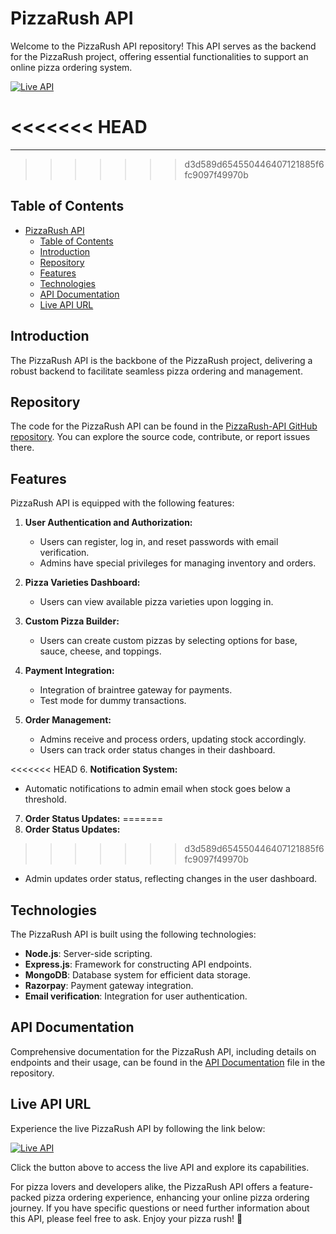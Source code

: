 # PizzaRush API

Welcome to the PizzaRush API repository! This API serves as the backend for the PizzaRush project, offering essential functionalities to support an online pizza ordering system.

[![Live API](https://img.shields.io/badge/-Live%20API-brightgreen?style=for-the-badge)](https://pizzarush-api.onrender.com/)

<<<<<<< HEAD
=======
---

>>>>>>> d3d589d654550446407121885f6fc9097f49970b
## Table of Contents

- [PizzaRush API](#pizzarush-api)
  - [Table of Contents](#table-of-contents)
  - [Introduction](#introduction)
  - [Repository](#repository)
  - [Features](#features)
  - [Technologies](#technologies)
  - [API Documentation](#api-documentation)
  - [Live API URL](#live-api-url)

## Introduction

The PizzaRush API is the backbone of the PizzaRush project, delivering a robust backend to facilitate seamless pizza ordering and management.

## Repository

The code for the PizzaRush API can be found in the [PizzaRush-API GitHub repository](https://github.com/urssanjaysingh/PizzaRush-API). You can explore the source code, contribute, or report issues there.

## Features

PizzaRush API is equipped with the following features:

1. **User Authentication and Authorization:**

   - Users can register, log in, and reset passwords with email verification.
   - Admins have special privileges for managing inventory and orders.

2. **Pizza Varieties Dashboard:**

   - Users can view available pizza varieties upon logging in.

3. **Custom Pizza Builder:**

   - Users can create custom pizzas by selecting options for base, sauce, cheese, and toppings.

4. **Payment Integration:**

   - Integration of braintree gateway for payments.
   - Test mode for dummy transactions.

5. **Order Management:**

   - Admins receive and process orders, updating stock accordingly.
   - Users can track order status changes in their dashboard.

<<<<<<< HEAD
6. **Notification System:**

   - Automatic notifications to admin email when stock goes below a threshold.

7. **Order Status Updates:**
=======
6. **Order Status Updates:**
>>>>>>> d3d589d654550446407121885f6fc9097f49970b
   - Admin updates order status, reflecting changes in the user dashboard.

## Technologies

The PizzaRush API is built using the following technologies:

- **Node.js**: Server-side scripting.
- **Express.js**: Framework for constructing API endpoints.
- **MongoDB**: Database system for efficient data storage.
- **Razorpay**: Payment gateway integration.
- **Email verification**: Integration for user authentication.

## API Documentation

Comprehensive documentation for the PizzaRush API, including details on endpoints and their usage, can be found in the [API Documentation](API_DOCS.md) file in the repository.

## Live API URL

Experience the live PizzaRush API by following the link below:

[![Live API](https://img.shields.io/badge/-Live%20API-brightgreen?style=for-the-badge)](https://pizzarush-api.onrender.com/)

Click the button above to access the live API and explore its capabilities.

For pizza lovers and developers alike, the PizzaRush API offers a feature-packed pizza ordering experience, enhancing your online pizza ordering journey. If you have specific questions or need further information about this API, please feel free to ask. Enjoy your pizza rush! 🍕
